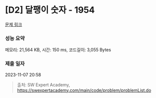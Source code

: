 # [D2] 달팽이 숫자 - 1954 

[문제 링크](https://swexpertacademy.com/main/code/problem/problemDetail.do?contestProbId=AV5PobmqAPoDFAUq) 

### 성능 요약

메모리: 21,564 KB, 시간: 150 ms, 코드길이: 3,055 Bytes

### 제출 일자

2023-11-07 20:58



> 출처: SW Expert Academy, https://swexpertacademy.com/main/code/problem/problemList.do
